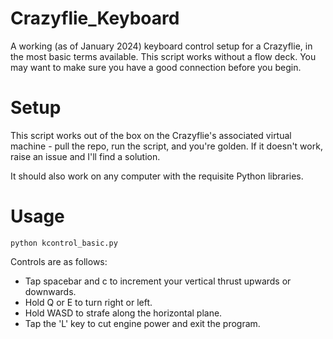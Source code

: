 # Crazyflie_Keyboard
A working (as of January 2024) keyboard control setup for a Crazyflie, in the most basic terms available. This script works without a flow deck. You may want to make sure you have a good connection before you begin.

# Setup

This script works out of the box on the Crazyflie's associated virtual machine - pull the repo, run the script, and you're golden. If it doesn't work, raise an issue and I'll find a solution.

It should also work on any computer with the requisite Python libraries.

# Usage

```
python kcontrol_basic.py
```

Controls are as follows:

 - Tap spacebar and c to increment your vertical thrust upwards or downwards.
 - Hold Q or E to turn right or left.
 - Hold WASD to strafe along the horizontal plane.
 - Tap the 'L' key to cut engine power and exit the program.


